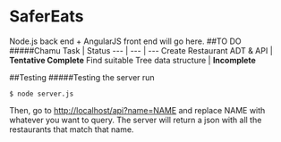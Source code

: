 
# SaferEats
Node.js back end + AngularJS front end will go here.
##TO DO
#####Chamu
Task | Status
--- | --- | ---
Create Restaurant ADT & API | **Tentative Complete**
Find suitable Tree data structure | **Incomplete**

##Testing
#####Testing the server
run
```
$ node server.js
```
Then, go to <http://localhost/api?name=NAME> and replace NAME with whatever you want to query. The server will return a json with all the restaurants that match that name.
